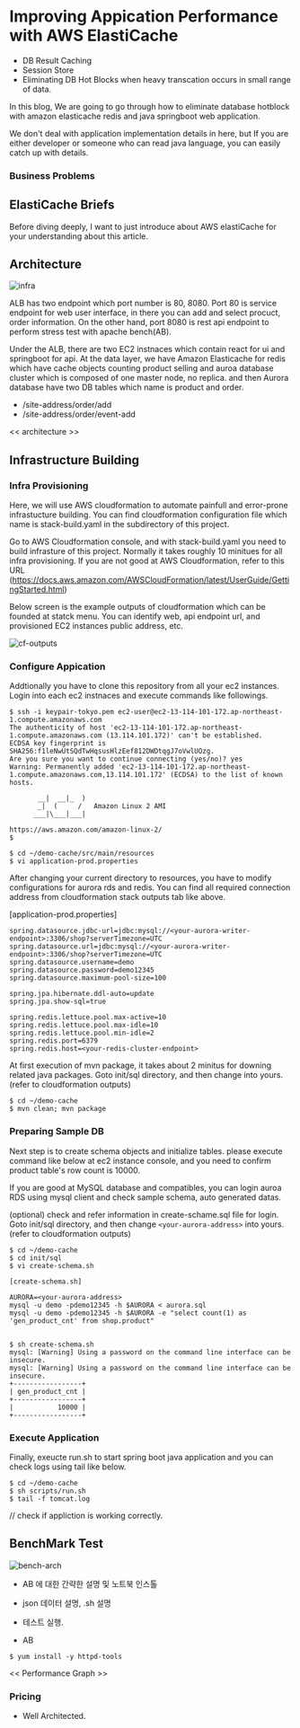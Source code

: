 
# Improving Appication Performance with AWS ElastiCache #

- DB Result Caching
- Session Store
- Eliminating DB Hot Blocks when heavy transcation occurs in small range of data. 

In this blog, We are going to go through how to eliminate database hotblock with amazon elasticache redis and
java springboot web application.

We don't deal with application implementation details in here, but If you are either developer or someone who can read
java language, you can easily catch up with details.


### Business Problems ###


## ElastiCache Briefs ##

Before diving deeply, I want to just introduce about AWS elastiCache for your understanding about this article.

## Architecture ##

![infra](https://github.com/gnosia93/demo-cache/blob/master/document/infra-architecture.png)

ALB has two endpoint which port number is 80, 8080. 
Port 80 is service endpoint for web user interface, in there you can add and select procuct, order information.
On the other hand, port 8080 is rest api endpoint to perform stress test with apache bench(AB).

Under the ALB, there are two EC2 instnaces which contain react for ui and springboot for api.
At the data layer, we have Amazon Elasticache for redis which have cache objects counting product selling
and auroa database cluster which is composed of one master node, no replica.
and then Aurora database have two DB tables which name is product and order.

* /site-address/order/add
* /site-address/order/event-add

<< architecture >>



## Infrastructure Building ##

### Infra Provisioning ###

Here, we will use AWS cloudformation to automate painfull and error-prone infrastucture building. 
You can find cloudformation configuration file which name is stack-build.yaml in the subdirectory of this project.

Go to AWS Cloudformation console, and with stack-build.yaml you need to build infrasture of this project. 
Normally it takes roughly 10 minitues for all infra provisioning.
If you are not good at AWS Cloudformation, refer to this URL (https://docs.aws.amazon.com/AWSCloudFormation/latest/UserGuide/GettingStarted.html)

Below screen is the example outputs of cloudformation which can be founded at statck menu.
You can identify web, api endpoint url, and provisioned EC2 instances public address, etc.

![cf-outputs](https://github.com/gnosia93/demo-cache/blob/master/document/cf-outputs.png)

### Configure Appication ###

Addtionally you have to clone this repository from all your ec2 instances.
Login into each ec2 instnaces and execute commands like followings.

```
$ ssh -i keypair-tokyo.pem ec2-user@ec2-13-114-101-172.ap-northeast-1.compute.amazonaws.com
The authenticity of host 'ec2-13-114-101-172.ap-northeast-1.compute.amazonaws.com (13.114.101.172)' can't be established.
ECDSA key fingerprint is SHA256:f1leNwUtSQdTwHqsusHlzEef812DWDtqgJ7oVwlUOzg.
Are you sure you want to continue connecting (yes/no)? yes
Warning: Permanently added 'ec2-13-114-101-172.ap-northeast-1.compute.amazonaws.com,13.114.101.172' (ECDSA) to the list of known hosts.

       __|  __|_  )
       _|  (     /   Amazon Linux 2 AMI
      ___|\___|___|

https://aws.amazon.com/amazon-linux-2/
$ 

$ cd ~/demo-cache/src/main/resources
$ vi application-prod.properties
```
After changing your current directory to resources, you have to modify configurations for aurora rds and redis.
You can find all required connection address from cloudformation stack outputs tab like above. 

[application-prod.properties]
```
spring.datasource.jdbc-url=jdbc:mysql://<your-aurora-writer-endpoint>:3306/shop?serverTimezone=UTC
spring.datasource.url=jdbc:mysql://<your-aurora-writer-endpoint>:3306/shop?serverTimezone=UTC
spring.datasource.username=demo
spring.datasource.password=demo12345
spring.datasource.maximum-pool-size=100

spring.jpa.hibernate.ddl-auto=update
spring.jpa.show-sql=true

spring.redis.lettuce.pool.max-active=10
spring.redis.lettuce.pool.max-idle=10
spring.redis.lettuce.pool.min-idle=2
spring.redis.port=6379
spring.redis.host=<your-redis-cluster-endpoint>        
```
At first execution of mvn package, it takes about 2 minitus for downing related java packages.
Goto init/sql directory, and then change <your-aurora-address> into yours.(refer to cloudformation outputs)
```
$ cd ~/demo-cache
$ mvn clean; mvn package       
```

### Preparing Sample DB ###

Next step is to create schema objects and initialize tables. please execute command like below at ec2 instance console,
and you need to confirm product table's row count is 10000. 

If you are good at MySQL database and compatibles, you can login auroa RDS using mysql client and check sample schema,
auto generated datas.

(optional) check and refer information in create-schame.sql file for login. 
Goto init/sql directory, and then change `<your-aurora-address>` into yours.(refer to cloudformation outputs)
```
$ cd ~/demo-cache
$ cd init/sql
$ vi create-schema.sh 

[create-schema.sh]

AURORA=<your-aurora-address>
mysql -u demo -pdemo12345 -h $AURORA < aurora.sql
mysql -u demo -pdemo12345 -h $AURORA -e "select count(1) as 'gen_product_cnt' from shop.product"
    
    
$ sh create-schema.sh 
mysql: [Warning] Using a password on the command line interface can be insecure.
mysql: [Warning] Using a password on the command line interface can be insecure.
+-----------------+
| gen_product_cnt |
+-----------------+
|           10000 |
+-----------------+                                                 
```

### Execute Application ###

Finally, exeucte run.sh to start spring boot java application and you can check logs using tail like below.

```
$ cd ~/demo-cache
$ sh scripts/run.sh
$ tail -f tomcat.log
```
// check if appliction is working correctly.


## BenchMark Test ##

![bench-arch](https://github.com/gnosia93/demo-cache/blob/master/document/benchmark-architecture.png)

* AB 에 대한 간략한 설명 및 노트북 인스톨

* json 데이터 설명, .sh 설명

* 테스트 실행.

- AB

```
$ yum install -y httpd-tools

```

<< Performance Graph >>


### Pricing ###

- Well Architected.



